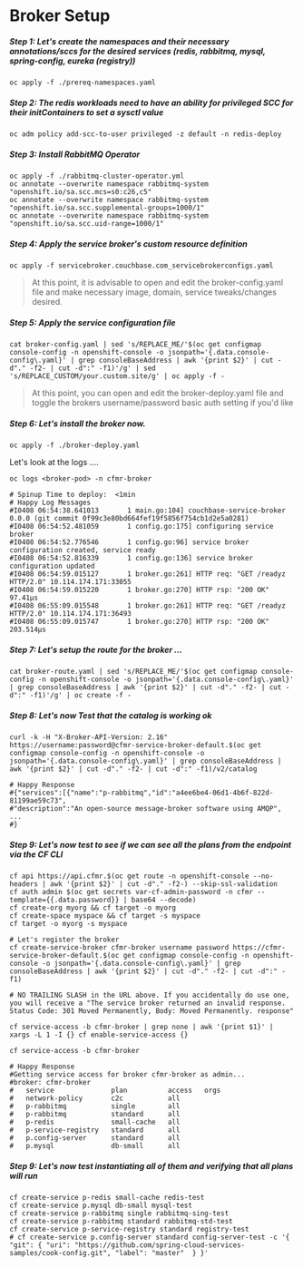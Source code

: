 # Broker Setup

##### Step 1:  Let's create the namespaces and their necessary annotations/sccs for the desired services (redis, rabbitmq, mysql, spring-config, eureka (registry))

`oc apply -f ./prereq-namespaces.yaml`

##### Step 2:  The redis workloads need to have an ability for privileged SCC for their initContainers to set a sysctl value
 
`oc adm policy add-scc-to-user privileged -z default -n redis-deploy`

##### Step 3:  Install RabbitMQ Operator

```
oc apply -f ./rabbitmq-cluster-operator.yml
oc annotate --overwrite namespace rabbitmq-system "openshift.io/sa.scc.mcs=s0:c26,c5"
oc annotate --overwrite namespace rabbitmq-system "openshift.io/sa.scc.supplemental-groups=1000/1"
oc annotate --overwrite namespace rabbitmq-system "openshift.io/sa.scc.uid-range=1000/1"
```

##### Step 4:  Apply the service broker's custom resource definition
`oc apply -f servicebroker.couchbase.com_servicebrokerconfigs.yaml`

>  At this point, it is advisable to open and edit the broker-config.yaml file and make necessary image, domain, service tweaks/changes desired.

##### Step 5:  Apply the service configuration file
`cat broker-config.yaml | sed 's/REPLACE_ME/'$(oc get configmap console-config -n openshift-console -o jsonpath='{.data.console-config\.yaml}' | grep consoleBaseAddress | awk '{print $2}' | cut -d"." -f2- | cut -d":" -f1)'/g' | sed 's/REPLACE_CUSTOM/your.custom.site/g' | oc apply -f -`

> At this point, you can open and edit the broker-deploy.yaml file and toggle the brokers username/password basic auth setting if you'd like

##### Step 6:  Let's install the broker now.
`oc apply -f ./broker-deploy.yaml`

Let's look at the logs ....

`oc logs <broker-pod> -n cfmr-broker`

```
# Spinup Time to deploy:  <1min
# Happy Log Messages
#I0408 06:54:38.641013       1 main.go:104] couchbase-service-broker 0.0.0 (git commit 0f99c3e80bd664fef19f5856f754cb1d2e5a0281)
#I0408 06:54:52.481059       1 config.go:175] configuring service broker
#I0408 06:54:52.776546       1 config.go:96] service broker configuration created, service ready
#I0408 06:54:52.816339       1 config.go:136] service broker configuration updated
#I0408 06:54:59.015127       1 broker.go:261] HTTP req: "GET /readyz HTTP/2.0" 10.114.174.171:33055
#I0408 06:54:59.015220       1 broker.go:270] HTTP rsp: "200 OK" 97.41µs
#I0408 06:55:09.015548       1 broker.go:261] HTTP req: "GET /readyz HTTP/2.0" 10.114.174.171:36493
#I0408 06:55:09.015747       1 broker.go:270] HTTP rsp: "200 OK" 203.514µs
```

##### Step 7:  Let's setup the route for the broker ...
`cat broker-route.yaml | sed 's/REPLACE_ME/'$(oc get configmap console-config -n openshift-console -o jsonpath='{.data.console-config\.yaml}' | grep consoleBaseAddress | awk '{print $2}' | cut -d"." -f2- | cut -d":" -f1)'/g' | oc create -f -`

##### Step 8:  Let's now Test that the catalog is working ok
`curl -k -H "X-Broker-API-Version: 2.16" https://username:password@cfmr-service-broker-default.$(oc get configmap console-config -n openshift-console -o jsonpath='{.data.console-config\.yaml}' | grep consoleBaseAddress | awk '{print $2}' | cut -d"." -f2- | cut -d":" -f1)/v2/catalog`

```
# Happy Response
#{"services":[{"name":"p-rabbitmq","id":"a4ee6be4-06d1-4b6f-822d-81199ae59c73",
#"description":"An open-source message-broker software using AMQP",  ...
#}
```

##### Step 9: Let's now test to see if we can see all the plans from the endpoint via the CF CLI
```
cf api https://api.cfmr.$(oc get route -n openshift-console --no-headers | awk '{print $2}' | cut -d"." -f2-) --skip-ssl-validation
cf auth admin $(oc get secrets var-cf-admin-password -n cfmr --template={{.data.password}} | base64 --decode)
cf create-org myorg && cf target -o myorg
cf create-space myspace && cf target -s myspace
cf target -o myorg -s myspace

# Let's register the broker
cf create-service-broker cfmr-broker username password https://cfmr-service-broker-default.$(oc get configmap console-config -n openshift-console -o jsonpath='{.data.console-config\.yaml}' | grep consoleBaseAddress | awk '{print $2}' | cut -d"." -f2- | cut -d":" -f1)

# NO TRAILING SLASH in the URL above. If you accidentally do use one, you will receive a "The service broker returned an invalid response. Status Code: 301 Moved Permanently, Body: Moved Permanently. response"

cf service-access -b cfmr-broker | grep none | awk '{print $1}' | xargs -L 1 -I {} cf enable-service-access {}

cf service-access -b cfmr-broker

# Happy Response
#Getting service access for broker cfmr-broker as admin...
#broker: cfmr-broker
#   service              plan          access   orgs
#   network-policy       c2c           all
#   p-rabbitmq           single        all
#   p-rabbitmq           standard      all
#   p-redis              small-cache   all
#   p-service-registry   standard      all
#   p.config-server      standard      all
#   p.mysql              db-small      all
```

##### Step 9: Let's now test instantiating all of them and verifying that all plans will run

```
cf create-service p-redis small-cache redis-test
cf create-service p.mysql db-small mysql-test
cf create-service p-rabbitmq single rabbitmq-sing-test
cf create-service p-rabbitmq standard rabbitmq-std-test
cf create-service p-service-registry standard registry-test
# cf create-service p.config-server standard config-server-test -c '{ "git": { "uri": "https://github.com/spring-cloud-services-samples/cook-config.git", "label": "master"  } }'
```



